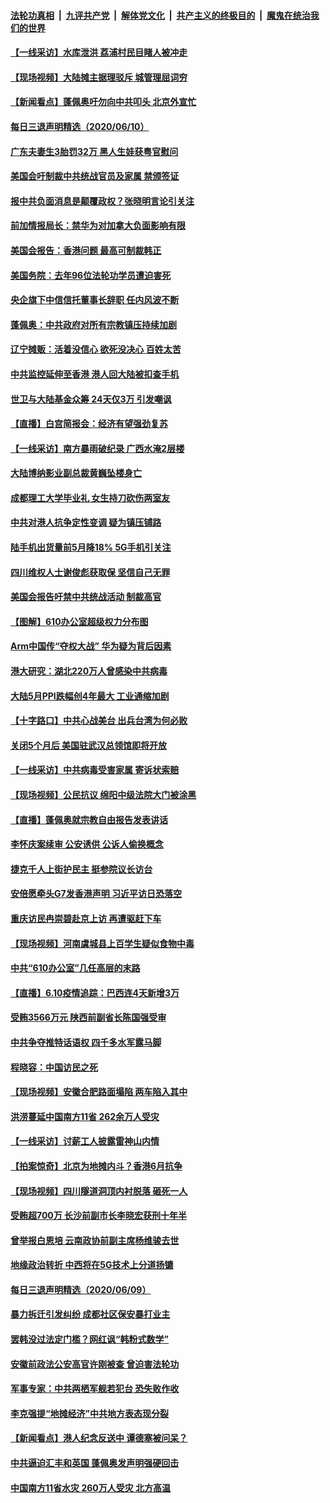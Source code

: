 

####  [法轮功真相](../../../../basic/blob/master/README.md?t=06111231) &nbsp;|&nbsp; [九评共产党](../../../../9ping.md/blob/master/README.md?t=06111231) &nbsp;|&nbsp; [解体党文化](../../../../jtdwh.md/blob/master/README.md?t=06111231)  &nbsp;|&nbsp; [共产主义的终极目的](../../../../gczydzjmd.md/blob/master/README.md?t=06111231) &nbsp;|&nbsp; [魔鬼在统治我们的世界](../../../../mgztzwmdsj.md/blob/master/README.md?t=06111231) 

#### [【一线采访】水库泄洪 荔浦村民目睹人被冲走](../pages/nsc413/n12176360.md?t=06111231) 

#### [【现场视频】大陆摊主据理驳斥 城管理屈词穷](../pages/nsc413/n12176179.md?t=06111231) 

#### [【新闻看点】蓬佩奥吁勿向中共叩头 北京外宣忙](../pages/nsc413/n12176379.md?t=06111231) 

#### [每日三退声明精选（2020/06/10）](../pages/nsc413/n12176700.md?t=06111231) 

#### [广东夫妻生3胎罚32万 黑人生娃获粤官慰问](../pages/nsc413/n12176456.md?t=06111231) 

#### [美国会吁制裁中共统战官员及家属 禁颁签证](../pages/nsc413/n12176503.md?t=06111231) 

#### [报中共负面消息是颠覆政权？张晓明言论引关注](../pages/nsc413/n12176242.md?t=06111231) 

#### [前加情报局长：禁华为对加拿大负面影响有限](../pages/nsc413/n12176197.md?t=06111231) 

#### [美国会报告：香港问题 最高可制裁韩正](../pages/nsc413/n12176223.md?t=06111231) 

#### [美国务院：去年96位法轮功学员遭迫害死](../pages/nsc413/n12176441.md?t=06111231) 

#### [央企旗下中信信托董事长辞职 任内风波不断](../pages/nsc413/n12176394.md?t=06111231) 

#### [蓬佩奥：中共政府对所有宗教镇压持续加剧](../pages/nsc413/n12176479.md?t=06111231) 

#### [辽宁摊贩：活着没信心 欲死没决心 百姓太苦](../pages/nsc413/n12176166.md?t=06111231) 

#### [中共监控延伸至香港 港人回大陆被扣查手机](../pages/nsc413/n12176247.md?t=06111231) 

#### [世卫与大陆基金众筹 24天仅3万 引发嘲讽](../pages/nsc413/n12176133.md?t=06111231) 

#### [【直播】白宫简报会：经济有望强劲复苏](../pages/nsc413/n12175422.md?t=06111231) 

#### [【一线采访】南方暴雨破纪录 广西水淹2层楼](../pages/nsc413/n12176135.md?t=06111231) 

#### [大陆博纳影业副总裁黄巍坠楼身亡](../pages/nsc413/n12176037.md?t=06111231) 

#### [成都理工大学毕业礼 女生持刀砍伤两室友](../pages/nsc413/n12176070.md?t=06111231) 

#### [中共对港人抗争定性变调 疑为镇压铺路](../pages/nsc413/n12175850.md?t=06111231) 

#### [陆手机出货量前5月降18% 5G手机引关注](../pages/nsc413/n12175894.md?t=06111231) 

#### [四川维权人士谢俊彪获取保 坚信自己无罪](../pages/nsc413/n12175967.md?t=06111231) 

#### [美国会报告吁禁中共统战活动 制裁高官](../pages/nsc413/n12175863.md?t=06111231) 

#### [【图解】610办公室超级权力分布图](../pages/nsc413/n12175739.md?t=06111231) 

#### [Arm中国传“夺权大战” 华为疑为背后因素](../pages/nsc413/n12175981.md?t=06111231) 

#### [港大研究：湖北220万人曾感染中共病毒](../pages/nsc413/n12175815.md?t=06111231) 

#### [大陆5月PPI跌幅创4年最大 工业通缩加剧](../pages/nsc413/n12175734.md?t=06111231) 

#### [【十字路口】中共心战美台 出兵台湾为何必败](../pages/nsc413/n12174209.md?t=06111231) 

#### [关闭5个月后 美国驻武汉总领馆即将开放](../pages/nsc413/n12175756.md?t=06111231) 

#### [【一线采访】中共病毒受害家属 寄诉状索赔](../pages/nsc413/n12175472.md?t=06111231) 

#### [【现场视频】公民抗议 绵阳中级法院大门被涂黑](../pages/nsc413/n12175494.md?t=06111231) 

#### [【直播】蓬佩奥就宗教自由报告发表讲话](../pages/nsc413/n12175332.md?t=06111231) 

#### [李怀庆案续审 公安诱供 公诉人偷换概念](../pages/nsc413/n12175420.md?t=06111231) 

#### [捷克千人上街护民主 挺参院议长访台](../pages/nsc413/n12175118.md?t=06111231) 

#### [安倍愿牵头G7发香港声明 习近平访日恐落空](../pages/nsc413/n12175524.md?t=06111231) 

#### [重庆访民冉崇碧赴京上访 再遭驱赶下车](../pages/nsc413/n12175176.md?t=06111231) 

#### [【现场视频】河南虞城县上百学生疑似食物中毒](../pages/nsc413/n12175177.md?t=06111231) 

#### [中共“610办公室”几任高层的末路](../pages/nsc413/n12151317.md?t=06111231) 

#### [【直播】6.10疫情追踪：巴西连4天新增3万](../pages/nsc413/n12175285.md?t=06111231) 


#### [受贿3566万元 陕西前副省长陈国强受审](../pages/nsc413/n12174848.md?t=06111231) 

#### [中共争夺推特话语权 四千多水军露马脚](../pages/nsc413/n12174552.md?t=06111231) 

#### [程晓容：中国访民之死](../pages/nsc413/n12174904.md?t=06111231) 

#### [【现场视频】安徽合肥路面塌陷 两车陷入其中](../pages/nsc413/n12174696.md?t=06111231) 

#### [洪涝蔓延中国南方11省 262余万人受灾](../pages/nsc413/n12174625.md?t=06111231) 

#### [【一线采访】讨薪工人披露雷神山内情](../pages/nsc413/n12173721.md?t=06111231) 

#### [【拍案惊奇】北京为地摊内斗？香港6月抗争](../pages/nsc413/n12174404.md?t=06111231) 

#### [【现场视频】四川隧道洞顶内衬脱落 砸死一人](../pages/nsc413/n12174467.md?t=06111231) 

#### [受贿超700万 长沙前副市长李晓宏获刑十年半](../pages/nsc413/n12174540.md?t=06111231) 

#### [曾举报白恩培 云南政协前副主席杨维骏去世](../pages/nsc413/n12174321.md?t=06111231) 

#### [地缘政治转折 中西将在5G技术上分道扬镳](../pages/nsc413/n12173903.md?t=06111231) 

#### [每日三退声明精选（2020/06/09）](../pages/nsc413/n12174422.md?t=06111231) 

#### [暴力拆迁引发纠纷 成都社区保安暴打业主](../pages/nsc413/n12174292.md?t=06111231) 

#### [罢韩没过法定门槛？网红讽“韩粉式数学”](../pages/nsc413/n12174102.md?t=06111231) 

#### [安徽前政法公安高官许刚被查 曾迫害法轮功](../pages/nsc413/n12174280.md?t=06111231) 

#### [军事专家：中共两栖军舰若犯台 恐失败作收](../pages/nsc413/n12174262.md?t=06111231) 

#### [李克强提“地摊经济”中共地方表态现分裂](../pages/nsc413/n12174112.md?t=06111231) 

#### [【新闻看点】港人纪念反送中 谭德塞被问呆？](../pages/nsc413/n12173850.md?t=06111231) 

#### [中共逼迫汇丰和英国 蓬佩奥发声明强硬回击](../pages/nsc413/n12173986.md?t=06111231) 

#### [中国南方11省水灾 260万人受灾 北方高温](../pages/nsc413/n12173768.md?t=06111231) 

